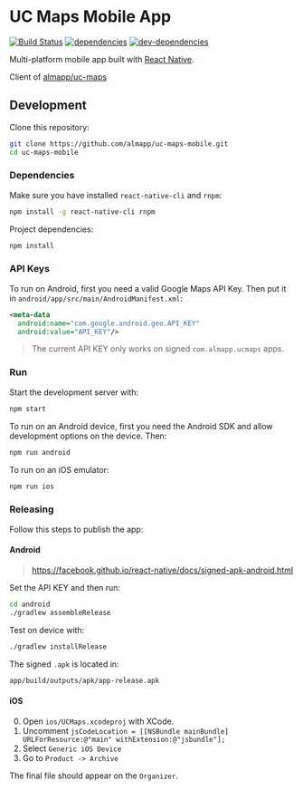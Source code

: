# UC Maps Mobile App

[![Build Status][ci-image]][ci-url]
[![dependencies][dependencies-image]][dependencies-url]
[![dev-dependencies][dev-dependencies-image]][dev-dependencies-url]

Multi-platform mobile app built with [React Native](http://www.reactnative.com/).

Client of [almapp/uc-maps](https://github.com/almapp/uc-maps)

## Development

Clone this repository:

```sh
git clone https://github.com/almapp/uc-maps-mobile.git
cd uc-maps-mobile
```

### Dependencies

Make sure you have installed `react-native-cli` and `rnpm`:

```sh
npm install -g react-native-cli rnpm
```

Project dependencies:

```sh
npm install
```

### API Keys

To run on Android, first you need a valid Google Maps API Key. Then put it in `android/app/src/main/AndroidManifest.xml`:

```xml
<meta-data
  android:name="com.google.android.geo.API_KEY"
  android:value="API_KEY"/>
```

> The current API KEY only works on signed `com.almapp.ucmaps` apps.

### Run

Start the development server with:

```sh
npm start
```

To run on an Android device, first you need the Android SDK and allow development options on the device. Then:

```sh
npm run android
```

To run on an iOS emulator:

```sh
npm run ios
```

### Releasing

Follow this steps to publish the app:

#### Android

> https://facebook.github.io/react-native/docs/signed-apk-android.html

Set the API KEY and then run:

```sh
cd android
./gradlew assembleRelease
```

Test on device with:

```sh
./gradlew installRelease
```

The signed `.apk` is located in:

```sh
app/build/outputs/apk/app-release.apk
```

#### iOS

0. Open `ios/UCMaps.xcodeproj` with XCode.
0. Uncomment `jsCodeLocation = [[NSBundle mainBundle] URLForResource:@"main" withExtension:@"jsbundle"];`
0. Select `Generic iOS Device`
0. Go to `Product -> Archive`

The final file should appear on the `Organizer`.


[ci-image]: https://travis-ci.org/almapp/uc-maps-mobile.svg
[ci-url]: https://travis-ci.org/almapp/uc-maps-mobile
[dependencies-image]: https://david-dm.org/almapp/uc-maps-mobile.svg
[dependencies-url]: https://david-dm.org/almapp/uc-maps-mobile
[dev-dependencies-image]: https://david-dm.org/almapp/uc-maps-mobile/dev-status.svg
[dev-dependencies-url]: https://david-dm.org/almapp/uc-maps-mobile#info=devDependencies
